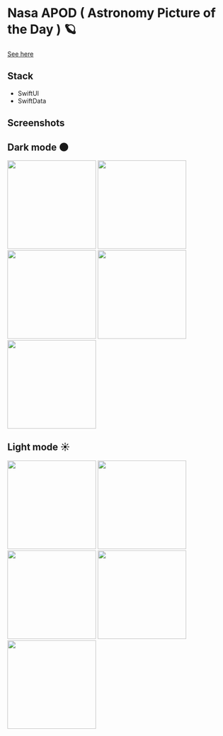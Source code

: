 # Nasa APOD ( Astronomy Picture of the Day ) 🪐

[See here](https://apod.nasa.gov/apod/astropix.html)


## Stack

- SwiftUI
- SwiftData




## Screenshots

## Dark mode 🌑
<img src="https://github.com/user-attachments/assets/85c5045f-b11c-4d30-b5e6-7021d232dc37" width="200" />
<img src="https://github.com/user-attachments/assets/aa07eee3-1a36-475d-b0f1-4045ae76d841" width="200" />
<img src="https://github.com/user-attachments/assets/1a7af0e9-3995-4440-bd1d-0ea310e7dbcf" width="200" />
<img src="https://github.com/user-attachments/assets/ab892183-fe58-404d-b3a0-700ca725d4a5" width="200" />
<img src="https://github.com/user-attachments/assets/05011e79-9a80-463a-829a-0150f345daf8" width="200" />



## Light mode ☀️

<img src="https://github.com/user-attachments/assets/b51a5c1b-259b-4535-a8ab-8494e6e11cee" width="200" />
<img src="https://github.com/user-attachments/assets/9232cb62-f712-4f05-bbac-981f8e56aa77" width="200" />
<img src="https://github.com/user-attachments/assets/52b7d2ee-e521-4106-8b1a-b9675a8a2485" width="200" />
<img src="https://github.com/user-attachments/assets/89ff0dd6-9804-4870-b732-dc9abbf05bb0" width="200" />
<img src="https://github.com/user-attachments/assets/33d11ecd-970b-4f95-9a83-f4ed0717e767" width="200" />
